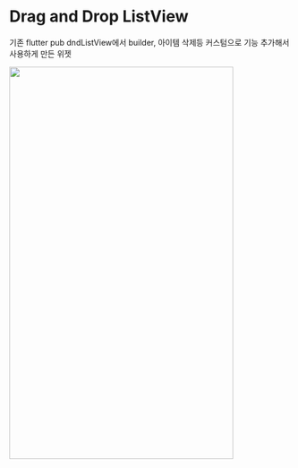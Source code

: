 # Drag and Drop ListView

기존 flutter pub dndListView에서 builder, 아이템 삭제등 커스텀으로 기능 추가해서 사용하게 만든 위젯

<img src="https://user-images.githubusercontent.com/78334483/107336219-321d0e80-6afc-11eb-9107-c71fc1bd73b6.gif"  width="400" height="700">

